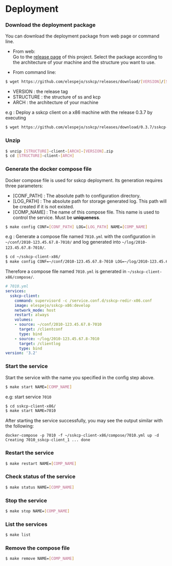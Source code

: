 # Deployment

### Download the deployment package
    
You can download the deployment package from web page or command line.

* From web:  
Go to the [release page](https://github.com/elespejo/sskcp/releases) of this project. Select the package according to the architecture of your machine and the structure you want to use.

* From command line:  
```bash
$ wget https://github.com/elespejo/sskcp/releases/download/[VERSION]/[STRUCTURE]-client-[ARCH]-[VERSION].zip
```
  * VERSION : the release tag  
  * STRUCTURE : the structure of ss and kcp  
  * ARCH : the architecture of your machine 

  e.g : Deploy a sskcp client on a x86 machine with the release 0.3.7 by executing
  ```bash
  $ wget https://github.com/elespejo/sskcp/releases/download/0.3.7/sskcp-client-x86-0.3.7.zip
  ```

### Unzip

```bash
$ unzip [STRUCTURE]-client-[ARCH]-[VERSION].zip
$ cd [STRUCTURE]-client-[ARCH]
```

### Generate the docker compose file

Docker compose file is used for sskcp deployment. Its generation requires three parameters:
* [CONF_PATH] : The absolute path to configuration directory.  
* [LOG_PATH] : The absolute path for storage generated log. This path will be created if it is not existed.  
* [COMP_NAME] : The name of this compose file. This name is used to control the service. Must be **uniqueness**.

```bash
$ make config CONF=[CONF_PATH] LOG=[LOG_PATH] NAME=[COMP_NAME]
```

e.g : Generate a compose file named `7010.yml` with the configuration in `~/conf/2010-123.45.67.8-7010/` and log generated into `~/log/2010-123.45.67.8-7010/`.
```bash
$ cd ~/sskcp-client-x86/
$ make config CONF=~/conf/2010-123.45.67.8-7010 LOG=~/log/2010-123.45.67.8-7010 NAME=7010
```
Therefore a compose file named `7010.yml` is generated in `~/sskcp-client-x86/compose/`.
```yaml
# 7010.yml
services:
  sskcp-client:
    command: supervisord -c /service.conf.d/sskcp-redir-x86.conf
    image: elespejo/sskcp-x86:develop
    network_mode: host
    restart: always
    volumes:
    - source: ~/conf/2010-123.45.67.8-7010
      target: /clientconf
      type: bind
    - source: ~/log/2010-123.45.67.8-7010
      target: /clientlog
      type: bind
version: '3.2'


```

### Start the service
Start the service with the name you specified in the config step above.
```bash 
$ make start NAME=[COMP_NAME]
```
e.g: start service `7010`
```bash
$ cd sskcp-client-x86/
$ make start NAME=7010
```
After starting the service successfully, you may see the output similar with the following: 
```
docker-compose -p 7010 -f ~/sskcp-client-x86/compose/7010.yml up -d
Creating 7010_sskcp-client_1 ... done
```

### Restart the service
```bash
$ make restart NAME=[COMP_NAME]
```

### Check status of the service
```bash
$ make status NAME=[COMP_NAME]
```

### Stop the service
```bash
$ make stop NAME=[COMP_NAME]
```

### List the services
```bash
$ make list
```

### Remove the compose file
```bash
$ make remove NAME=[COMP_NAME]
```
